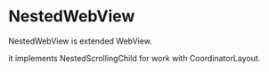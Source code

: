 # NestedWebView
NestedWebView is extended WebView. 

it implements NestedScrollingChild for work with CoordinatorLayout.
